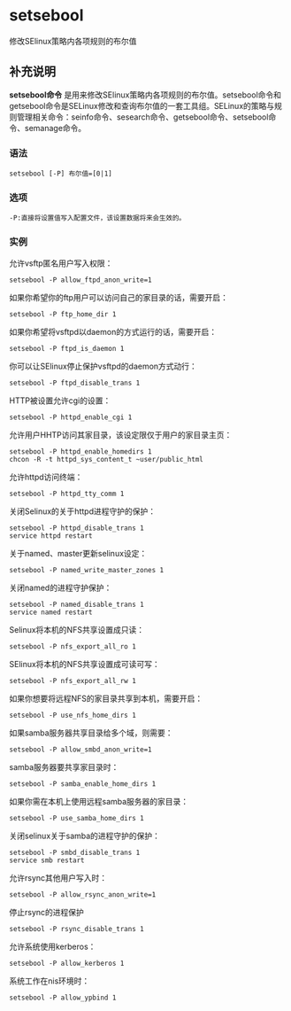 setsebool
===

修改SElinux策略内各项规则的布尔值

## 补充说明

**setsebool命令** 是用来修改SElinux策略内各项规则的布尔值。setsebool命令和getsebool命令是SELinux修改和查询布尔值的一套工具组。SELinux的策略与规则管理相关命令：seinfo命令、sesearch命令、getsebool命令、setsebool命令、semanage命令。

###  语法

```shell
setsebool [-P] 布尔值=[0|1]
```

###  选项

```shell
-P:直接将设置值写入配置文件，该设置数据将来会生效的。
```

###  实例

允许vsftp匿名用户写入权限：

```shell
setsebool -P allow_ftpd_anon_write=1
```

如果你希望你的ftp用户可以访问自己的家目录的话，需要开启：

```shell
setsebool -P ftp_home_dir 1
```

如果你希望将vsftpd以daemon的方式运行的话，需要开启：

```shell
setsebool -P ftpd_is_daemon 1
```

你可以让SElinux停止保护vsftpd的daemon方式动行：

```shell
setsebool -P ftpd_disable_trans 1 
```

HTTP被设置允许cgi的设置：

```shell
setsebool -P httpd_enable_cgi 1
```

允许用户HHTP访问其家目录，该设定限仅于用户的家目录主页：

```shell
setsebool -P httpd_enable_homedirs 1
chcon -R -t httpd_sys_content_t ~user/public_html
```

允许httpd访问终端：

```shell
setsebool -P httpd_tty_comm 1
```

关闭Selinux的关于httpd进程守护的保护：

```shell
setsebool -P httpd_disable_trans 1
service httpd restart
```

关于named、master更新selinux设定：

```shell
setsebool -P named_write_master_zones 1
```

关闭named的进程守护保护：

```shell
setsebool -P named_disable_trans 1
service named restart
```

Selinux将本机的NFS共享设置成只读：

```shell
setsebool -P nfs_export_all_ro 1
```

SElinux将本机的NFS共享设置成可读可写：

```shell
setsebool -P nfs_export_all_rw 1
```

如果你想要将远程NFS的家目录共享到本机，需要开启：

```shell
setsebool -P use_nfs_home_dirs 1
```

如果samba服务器共享目录给多个域，则需要：

```shell
setsebool -P allow_smbd_anon_write=1
```

samba服务器要共享家目录时：

```shell
setsebool -P samba_enable_home_dirs 1
```

如果你需在本机上使用远程samba服务器的家目录：

```shell
setsebool -P use_samba_home_dirs 1
```

关闭selinux关于samba的进程守护的保护：

```shell
setsebool -P smbd_disable_trans 1
service smb restart
```

允许rsync其他用户写入时：

```shell
setsebool -P allow_rsync_anon_write=1
```

停止rsync的进程保护

```shell
setsebool -P rsync_disable_trans 1
```

允许系统使用kerberos：

```shell
setsebool -P allow_kerberos 1
```

系统工作在nis环境时：

```shell
setsebool -P allow_ypbind 1
```


